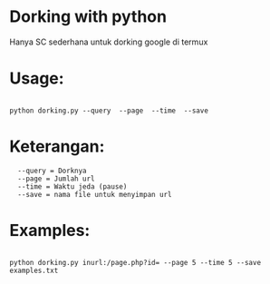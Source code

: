 # Dorking with python 
Hanya SC sederhana untuk dorking google di termux
# Usage:
<pre><code>
python dorking.py --query <DORK> --page <JUMLAH> --time <WAKTU> --save <FILE>
</code></pre>
# Keterangan:
```
  --query = Dorknya
  --page = Jumlah url
  --time = Waktu jeda (pause)
  --save = nama file untuk menyimpan url
```
# Examples:
<pre><code>
python dorking.py inurl:/page.php?id= --page 5 --time 5 --save examples.txt
</code></pre>
